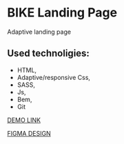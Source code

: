 # BIKE Landing Page

Adaptive landing page
## Used technoligies:
- HTML,
- Adaptive/responsive Css,
- SASS,
- Js,
- Bem,
- Git

[DEMO LINK](https://andrii-medintsev.github.io/layout_BIKE/)

[FIGMA DESIGN](https://www.figma.com/file/NZQAIydtHo5QkINyGLHNcq/BIKE-New-Version?node-id=0%3A1)